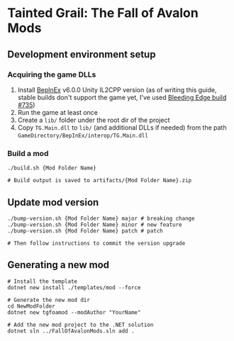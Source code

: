 # Tainted Grail: The Fall of Avalon Mods

## Development environment setup
### Acquiring the game DLLs
1. Install [BepInEx](https://github.com/BepInEx/BepInEx) v6.0.0 Unity IL2CPP version (as of writing this guide, stable builds don't support the game yet, I've used [Bleeding Edge build #735](https://builds.bepinex.dev/projects/bepinex_be))
1. Run the game at least once
1. Create a `lib/` folder under the root dir of the project
1. Copy `TG.Main.dll` to `lib/` (and additional DLLs if needed) from the path `GameDirectory/BepInEx/interop/TG.Main.dll`

### Build a mod
```shell
./build.sh {Mod Folder Name}

# Build output is saved to artifacts/{Mod Folder Name}.zip
```

## Update mod version
```shell
./bump-version.sh {Mod Folder Name} major # breaking change
./bump-version.sh {Mod Folder Name} minor # new feature
./bump-version.sh {Mod Folder Name} patch # patch

# Then follow instructions to commit the version upgrade
```

## Generating a new mod
```shell
# Install the template
dotnet new install ./templates/mod --force

# Generate the new mod dir
cd NewModFolder
dotnet new tgfoamod --modAuthor "YourName"

# Add the new mod project to the .NET solution
dotnet sln ../FallOfAvalonMods.sln add .
```

